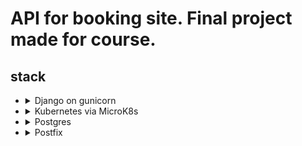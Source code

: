 # API for booking site. Final project made for course.

## stack
- <details>
    <summary>Django on gunicorn</summary>
    RESTful API with multiple gunicorn workers.
  </details>
- <details>
    <summary>Kubernetes via MicroK8s</summary>
    Components: Namespace, Postgres, Backend, Ingress.
  </details>
- <details>
    <summary>Postgres</summary>
    Serves as project DB.
  </details>
- <details>
    <summary>Postfix</summary>
    SMTP server for mailing system.
  </details>
